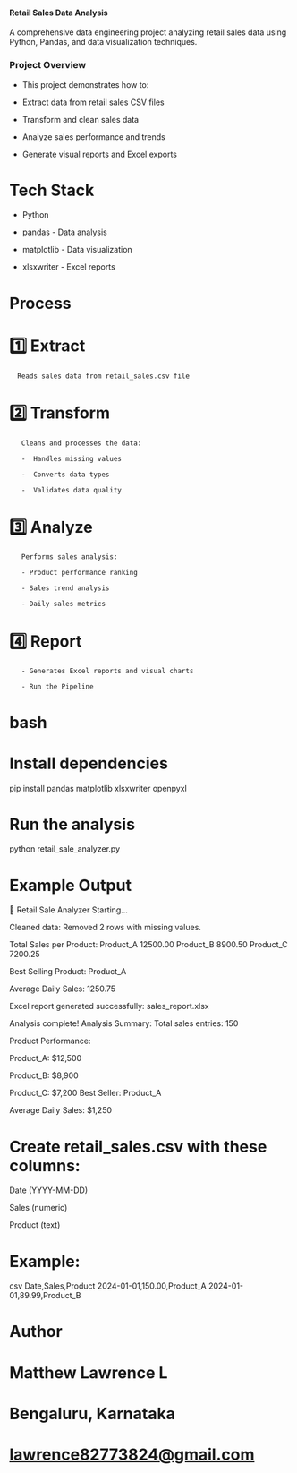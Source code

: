 #### Retail Sales Data Analysis
A comprehensive data engineering project analyzing retail sales data using Python, Pandas, and data visualization techniques.

### Project Overview
 - This project demonstrates how to:

 - Extract data from retail sales CSV files

 - Transform and clean sales data

 - Analyze sales performance and trends

 - Generate visual reports and Excel exports

# Tech Stack
  - Python

  - pandas - Data analysis

  - matplotlib - Data visualization

  - xlsxwriter - Excel reports

# Process
# 1️⃣ Extract
      Reads sales data from retail_sales.csv file

# 2️⃣ Transform
       Cleans and processes the data:

       -  Handles missing values

       -  Converts data types

       -  Validates data quality

# 3️⃣ Analyze
       Performs sales analysis:

       - Product performance ranking

       - Sales trend analysis

       - Daily sales metrics

# 4️⃣ Report
       - Generates Excel reports and visual charts

       - Run the Pipeline
# bash
# Install dependencies
pip install pandas matplotlib xlsxwriter openpyxl

# Run the analysis
python retail_sale_analyzer.py
# Example Output
🚀 Retail Sale Analyzer Starting...

 Cleaned data: Removed 2 rows with missing values.

 Total Sales per Product:
 Product_A    12500.00
 Product_B     8900.50
 Product_C     7200.25

 Best Selling Product: Product_A

 Average Daily Sales: 1250.75

 Excel report generated successfully: sales_report.xlsx

 Analysis complete!
 Analysis Summary:
 Total sales entries: 150

 Product Performance:


 Product_A: $12,500
 
 Product_B: $8,900
 
 Product_C: $7,200
 Best Seller: Product_A

 Average Daily Sales: $1,250


# Create retail_sales.csv with these columns:

Date (YYYY-MM-DD)

Sales (numeric)

Product (text)
 
# Example:

csv
Date,Sales,Product
2024-01-01,150.00,Product_A
2024-01-01,89.99,Product_B

# Author
# Matthew Lawrence L
# Bengaluru, Karnataka

# lawrence82773824@gmail.com

